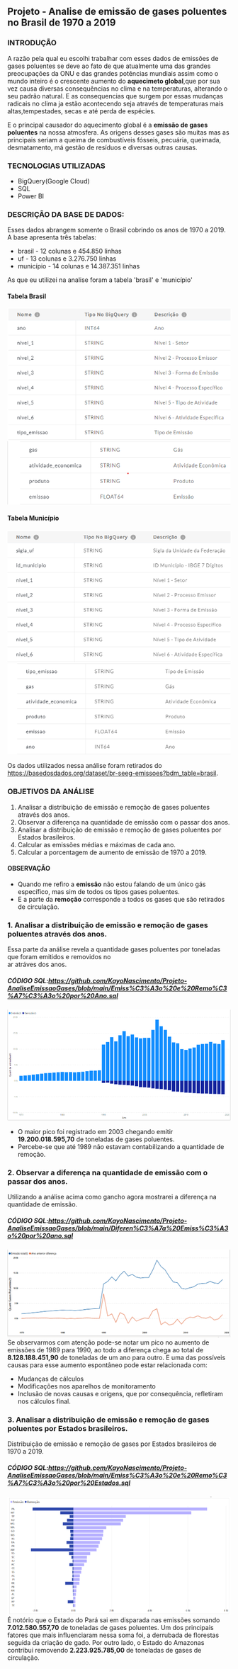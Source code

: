 ## Projeto - Analise de emissão de gases poluentes no Brasil de 1970 a 2019

### INTRODUÇÃO
A razão pela qual eu escolhi trabalhar com esses dados de emissões de gases poluentes se deve ao fato de que atualmente 
uma das grandes preocupações da ONU e das grandes potências mundiais assim como o mundo inteiro é o crescente aumento do __aquecimeto global__,que
por sua vez causa diversas consequências no clima e na temperaturas, alterando o seu padrão natural. E as consequencias 
que surgem por essas mudanças radicais no clima ja estão acontecendo seja através de temperaturas mais altas,tempestades,
secas e até perda de espécies.

E o principal causador do aquecimento global é a __emissão de gases poluentes__ na nossa atmosfera. As origens desses gases são
muitas mas as principais seriam a queima de combustíveis fósseis, pecuária, queimada, desmatamento, má gestão de resíduos e diversas
outras causas.

### TECNOLOGIAS UTILIZADAS
- BigQuery(Google Cloud)
- SQL
- Power BI

### DESCRIÇÃO DA BASE DE DADOS:
 Esses dados abrangem somente o Brasil cobrindo os anos de 1970 a 2019.<br>
 A base apresenta três tabelas:
 - brasil - 12 colunas e 454.850 linhas 
 - uf - 13 colunas e  3.276.750 linhas
 - município -  14 colunas e 14.387.351 linhas
 
 As que eu utilizei na analise foram a tabela 'brasil' e 'município' <br>
 #### Tabela Brasil
 ![descrição da tabela brasil 1](https://github.com/KayoNascimento/Projeto-AnaliseEmissaoGases/blob/main/img/descri%C3%A7%C3%A3o%20tabela%20brasil%201.png)<br>
 ![descrição da tabela brasil 2](https://github.com/KayoNascimento/Projeto-AnaliseEmissaoGases/blob/main/img/descri%C3%A7%C3%A3o%20tabela%20brasil%202.png)<br>
 #### Tabela Município
 ![descrição da tabela municipio 1](https://github.com/KayoNascimento/Projeto-AnaliseEmissaoGases/blob/main/img/descri%C3%A7%C3%A3o%20tabela%20municipio%201.png)<br>
 ![descrição da tabela municipio 2](https://github.com/KayoNascimento/Projeto-AnaliseEmissaoGases/blob/main/img/descri%C3%A7%C3%A3o%20tabela%20municipio%202.png)
 
 Os dados utilizados nessa análise foram retirados do https://basedosdados.org/dataset/br-seeg-emissoes?bdm_table=brasil. <br>
 
 ### OBJETIVOS DA ANÁLISE 
 1. Analisar a distribuição de emissão e remoção de gases poluentes através dos anos.
 2. Observar a diferença na quantidade de emissão com o passar dos anos.
 3. Analisar a distribuição de emissão e remoção de gases poluentes por Estados brasileiros.
 4. Calcular as emissões médias e máximas de cada ano.
 5. Calcular a porcentagem de aumento de emissão de 1970 a 2019.
 
 ####  OBSERVAÇÃO
 - Quando me refiro a __emissão__ não estou falando de um único gás específico, mas sim de todos os tipos gases poluentes.
 - E a parte da __remoção__ corresponde a todos os gases que são retirados de circulação.
 
 ### 1. Analisar a distribuição de emissão e remoção de gases poluentes através dos anos.
 Essa parte da análise revela a quantidade gases poluentes por toneladas que foram emitidos e removidos no <br>
 ar atráves dos anos. <br>
 ##### CÓDIGO SQL:https://github.com/KayoNascimento/Projeto-AnaliseEmissaoGases/blob/main/Emiss%C3%A3o%20e%20Remo%C3%A7%C3%A3o%20por%20Ano.sql <BR>
 ![emissão e remoção por ano](https://github.com/KayoNascimento/Projeto-AnaliseEmissaoGases/blob/main/img/emiss%C3%A3o%20e%20remo%C3%A7%C3%A3o%20por%20ano.png) <br>
 - O maior pico foi registrado em 2003 chegando emitir __19.200.018.595,70__ de toneladas de gases poluentes.
 - Percebe-se que até 1989 não estavam contabilizando a quantidade de remoção.   
 
 ### 2. Observar a diferença na quantidade de emissão com o passar dos anos.
 Utilizando a análise acima como gancho agora mostrarei a diferença na quantidade de emissão. <br>
 ##### CÓDIGO SQL:https://github.com/KayoNascimento/Projeto-AnaliseEmissaoGases/blob/main/Diferen%C3%A7a%20Emiss%C3%A3o%20por%20ano.sql <BR>
 ![diferença de emissão](https://github.com/KayoNascimento/Projeto-AnaliseEmissaoGases/blob/main/img/diferen%C3%A7a%20de%20emiss%C3%A3o%20ano%20anterior.png) <br>
 Se observarmos com atenção pode-se notar um pico no aumento de emissões de 1989 para 1990, ao todo a diferença chega ao total de __8.128.188.451,90__ de toneladas
 de um ano para outro. E uma das possíveis causas para esse aumento espontâneo pode estar relacionada com: <br>
 - Mudanças de cálculos 
 - Modificações nos aparelhos de monitoramento
 - Inclusão de novas causas e origens, que por consequência, refletiram nos cálculos final.  
 
 ### 3. Analisar a distribuição de emissão e remoção de gases poluentes por Estados brasileiros.
 Distribuição de emissão e remoção de gases por Estados brasileiros de 1970 a 2019. <br>
 ##### CÓDIGO SQL:https://github.com/KayoNascimento/Projeto-AnaliseEmissaoGases/blob/main/Emiss%C3%A3o%20e%20Remo%C3%A7%C3%A3o%20por%20Estados.sql <br>
 ![emissao e remocao por estados](https://github.com/KayoNascimento/Projeto-AnaliseEmissaoGases/blob/main/img/Emissao_Remocao_Gases_Estados%20.png) <br>
 É notório que o Estado do Pará sai em disparada nas emissões somando __7.012.580.557,70__ de toneladas de gases poluentes. Um dos principais fatores que 
 mais influenciaram nessa soma foi, a derrubada de florestas seguida da criação de gado. Por outro lado, o Estado do Amazonas contribui removendo __2.223.925.785,00__
 de toneladas de gases de circulação.
 
 
 
 
